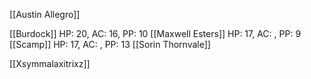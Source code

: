
[[Austin Allegro]]

[[Burdock]]
HP: 20, AC: 16, PP: 10
[[Maxwell Esters]]
HP: 17, AC: , PP: 9
[[Scamp]]
HP: 17, AC: , PP: 13
[[Sorin Thornvale]]

[[Xsymmalaxitrixz]]
